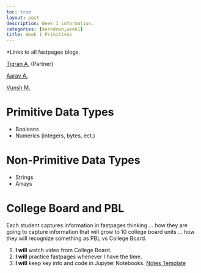 ```yaml
---
toc: true
layout: post
description: Week 1 information.
categories: [markdown,week1]
title: Week 1 Primitives
---
```


*Links to all fastpages blogs.

[Tigran A.](https://tigran7.github.io/fastpages/) (Partner)

[Aarav A.](aaravarora01.github.io/AaravArora-APCSA-Fastpages/)

[Vunsh M.](https://vunsh.github.io/blogging/)


# Primitive Data Types
- Booleans
- Numerics (integers, bytes, ect.)

# Non-Primitive Data Types
- Strings
- Arrays

# College Board and PBL
Each student captures information in fastpages thinking ... how they are going to capture information that will grow to 10 college board units ... how they will recognize something as PBL vs College Board. 

 1. **I will** watch video from College Board.
 2. **I will** practice fastpages whenever I have the time.
 3. **I will** keep key info and code in Jupyter Notebooks. [Notes Template](https://boply.github.io/fastpages/jupyter/2022/08/28/Template-Notebook-1.html)